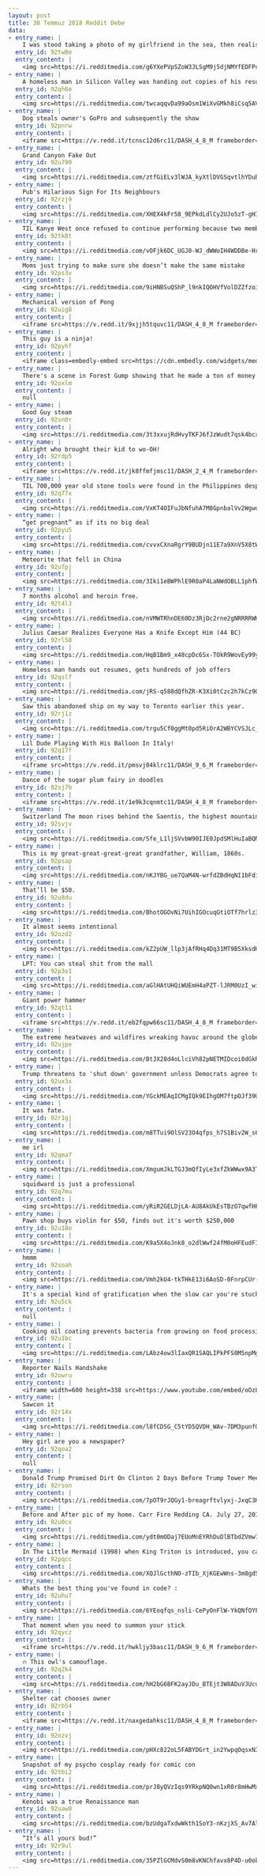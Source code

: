 ```yaml
---
layout: post
title: 30 Temmuz 2018 Reddit Debe
data:
- entry_name: |
    I was stood taking a photo of my girlfriend in the sea, then realised so was every other Instagram boyfriend.
  entry_id: 92tw8e
  entry_content: |
    <img src=https://i.redditmedia.com/g6YXePVpSZoW3JLSgM9j5djNMYfEDFPc1oebtToTvco.jpg?s=3da371731a71db082e2f8f90cb2fe330 frameborder=0>
- entry_name: |
    A homeless man in Silicon Valley was handing out copies of his resume
  entry_id: 92qh6e
  entry_content: |
    <img src=https://i.redditmedia.com/twcaqqvDa99aOsm1WiXvGMkh8iCsq5AV3j7wUyPAkT0.png?s=79e5e32cf21c0b2f8532204096894d44 frameborder=0>
- entry_name: |
    Dog steals owner's GoPro and subsequently the show
  entry_id: 92pnrw
  entry_content: |
    <iframe src=https://v.redd.it/tcnsc12d6rc11/DASH_4_8_M frameborder=0></iframe>
- entry_name: |
    Grand Canyon Fake Out
  entry_id: 92u790
  entry_content: |
    <img src=https://i.redditmedia.com/ztfGiELv3lWJA_kyXtlDVGSqvtlhYDubjmeNi1uiRvE.jpg?s=788089561a034d61be1a348964612e5c frameborder=0>
- entry_name: |
    Pub's Hilarious Sign For Its Neighbours
  entry_id: 92rzj9
  entry_content: |
    <img src=https://i.redditmedia.com/XHEX4kFr58_9EPkdLdlCy2UJo5zT-gHId4cqzbp7Z_4.jpg?s=366691c9b5bfab6b4cf968e95cc3c7c6 frameborder=0>
- entry_name: |
    TIL Kanye West once refused to continue performing because two members of the audience wouldn’t rise to their feet. Both fans had disabilities that made it impossible to stand.
  entry_id: 92tk8t
  entry_content: |
    <img src=https://i.redditmedia.com/vOFjk6DC_UGJ0-WJ_dWWoIH4WDDBe-Hrgto-dj0EXwk.jpg?s=e66aca2aa63a7589d37db52acda9d13e frameborder=0>
- entry_name: |
    Moms just trying to make sure she doesn’t make the same mistake
  entry_id: 92ps3v
  entry_content: |
    <img src=https://i.redditmedia.com/9iHNBSuQShP_l9nkIQOHVfVolDZZfzoi-hZylvgIv_w.jpg?s=c4b592ba9104812cb45b2878715518fb frameborder=0>
- entry_name: |
    Mechanical version of Pong
  entry_id: 92uig8
  entry_content: |
    <iframe src=https://v.redd.it/9xjjh5tquvc11/DASH_4_8_M frameborder=0></iframe>
- entry_name: |
    This guy is a ninja!
  entry_id: 92pyhf
  entry_content: |
    <iframe class=embedly-embed src=https://cdn.embedly.com/widgets/media.html?src=https%3A%2F%2Fgfycat.com%2Fifr%2FWeepyCompassionateEeve&url=https%3A%2F%2Fgfycat.com%2FWeepyCompassionateEeve&image=https%3A%2F%2Fthumbs.gfycat.com%2FWeepyCompassionateEeve-size_restricted.gif&key=522baf40bd3911e08d854040d3dc5c07&type=text%2Fhtml&schema=gfycat width=600 height=805 scrolling=no frameborder=0 allow=autoplay; fullscreen allowfullscreen=true></iframe>
- entry_name: |
    There's a scene in Forest Gump showing that he made a ton of money from Apple stock purchased in the 70s. When we saw that scene in 1994 we all thought  too bad we missed the boat on that one.
  entry_id: 92oxlm
  entry_content: |
    null
- entry_name: |
    Good Guy steam
  entry_id: 92sn0r
  entry_content: |
    <img src=https://i.redditmedia.com/3t3xxujRdHvyTKFJ6fJzWudt7qsk4bcxVHv4to4zMoA.jpg?s=a35c22077fa8ec11f76b01ba758d2c41 frameborder=0>
- entry_name: |
    Alright who brought their kid to wo-OH!
  entry_id: 92rdp5
  entry_content: |
    <iframe src=https://v.redd.it/jk8ffmfjmsc11/DASH_2_4_M frameborder=0></iframe>
- entry_name: |
    TIL 700,000 year old stone tools were found in the Philippines despite the fact that known humans didn't arrive until 600,000 years later. Researches aren't sure how humans got there or what early hominid could have even made them
  entry_id: 92q77x
  entry_content: |
    <img src=https://i.redditmedia.com/VxKT4OIFuJbNfuhA7M8GpnbalVv2Wgwq0mym0e1xAN8.jpg?s=9b4ffedef92890d21774852562531750 frameborder=0>
- entry_name: |
    “get pregnant” as if its no big deal
  entry_id: 92pyu5
  entry_content: |
    <img src=https://i.redditmedia.com/cvvxCXnaRgrY9BUDjn11E7a9XnV5X8tWf11COnTaDrY.jpg?s=c59e20499ef7e6ffaf7bd7c439d35a23 frameborder=0>
- entry_name: |
    Meteorite that fell in China
  entry_id: 92ufpj
  entry_content: |
    <img src=https://i.redditmedia.com/3Iki1eBWPhlE9R0aP4LaNWdOBLL1phfWK5Ryk24rcvg.jpg?s=577dd7573ff02e87c1fd3d2dcf9323bf frameborder=0>
- entry_name: |
    7 months alcohol and heroin free.
  entry_id: 92t4l3
  entry_content: |
    <img src=https://i.redditmedia.com/nVMWTRhnDE60Dz3RjDc2rne2gNRRRRWKGOktfWJsQXc.jpg?s=02c2a0a4caa907ce7abbcc119d6b05a4 frameborder=0>
- entry_name: |
    Julius Caesar Realizes Everyone Has a Knife Except Him (44 BC)
  entry_id: 92rl58
  entry_content: |
    <img src=https://i.redditmedia.com/HqB1Bm9_x48cpDc6Sx-TOkR9WovEy99yxmx2ipQip5w.jpg?s=7f6665ecab52d79dc667154472fec107 frameborder=0>
- entry_name: |
    Homeless man hands out resumes, gets hundreds of job offers
  entry_id: 92qslf
  entry_content: |
    <img src=https://i.redditmedia.com/jRS-q588dQfhZR-K3Xi0tCzc2h7kCz90CJyA5b51V2U.jpg?s=abb666ed8d970c0f887082fc145d2f96 frameborder=0>
- entry_name: |
    Saw this abandoned ship on my way to Toronto earlier this year.
  entry_id: 92rj1z
  entry_content: |
    <img src=https://i.redditmedia.com/trgu5Cf0ggMt0pd5RiOrA2WBYCVSJLc_PHprdCeKR18.jpg?s=764301b029ac6d782131189ac143ee6b frameborder=0>
- entry_name: |
    Lil Dude Playing With His Balloon In Italy!
  entry_id: 92q17f
  entry_content: |
    <iframe src=https://v.redd.it/pmsvj04klrc11/DASH_9_6_M frameborder=0></iframe>
- entry_name: |
    Dance of the sugar plum fairy in doodles
  entry_id: 92sj7b
  entry_content: |
    <iframe src=https://v.redd.it/1e9k3cqnmtc11/DASH_4_8_M frameborder=0></iframe>
- entry_name: |
    Switzerland The moon rises behind the Saentis, the highest mountain of the Alpstein region.
  entry_id: 92svjv
  entry_content: |
    <img src=https://i.redditmedia.com/Sfe_L1ljSVvbW90IJE0JpdSMlHuIaBQNAJeq5JKzYfo.jpg?s=792a39bf2df9245e08c8bb2f91408b30 frameborder=0>
- entry_name: |
    This is my great-great-great-great grandfather, William, 1860s.
  entry_id: 92psap
  entry_content: |
    <img src=https://i.redditmedia.com/nKJYBG_ue7QaM4N-wrfdZBdHqNI1bFdiiC6eZxRf334.jpg?s=67dca4a4ba033710b0c317836c40aac3 frameborder=0>
- entry_name: |
    That’ll be $50.
  entry_id: 92u8du
  entry_content: |
    <img src=https://i.redditmedia.com/BhotOGOvNi7UihIGOcuqGtiOTf7hrlz3MJDX89WuKzQ.jpg?s=fe65c88d05ee7954ae5e3101b049aa44 frameborder=0>
- entry_name: |
    It almost seems intentional
  entry_id: 92ozd2
  entry_content: |
    <img src=https://i.redditmedia.com/kZ2pUW_llp3jAfRHq4Dq31MT9B5XksdKhvcjkiOzdBQ.jpg?s=c7b51be965bc96f9e8483624db3ef9e4 frameborder=0>
- entry_name: |
    LPT: You can steal shit from the mall
  entry_id: 92p3o1
  entry_content: |
    <img src=https://i.redditmedia.com/aGlHAtUHQiWUEmH4aPZT-lJRM0UzI_wibFWsb-8TjYY.jpg?s=e3d6587e984db79d491bb25f257eb1c6 frameborder=0>
- entry_name: |
    Giant power hammer
  entry_id: 92qt11
  entry_content: |
    <iframe src=https://v.redd.it/eb2fqpw66sc11/DASH_4_8_M frameborder=0></iframe>
- entry_name: |
    The extreme heatwaves and wildfires wreaking havoc around the globe are “the face of climate change,” one of the world’s leading climate scientists has declared, with the impacts of global warming now “playing out in real time.”
  entry_id: 92ujpe
  entry_content: |
    <img src=https://i.redditmedia.com/BtJX28d4oLlciVh82pNETMIDcoi8dGkR_-yaTGYSzz8.jpg?s=b641e6c55331db83898cc494ad7b52ae frameborder=0>
- entry_name: |
    Trump threatens to 'shut down' government unless Democrats agree to fund Mexico wall
  entry_id: 92ux3x
  entry_content: |
    <img src=https://i.redditmedia.com/YGckMEAqICMgIQk9EIhgOM7ftpOJf39UWOXk0CaSjZQ.jpg?s=802f66be50154b7d18eba1c0b3779d49 frameborder=0>
- entry_name: |
    It was fate.
  entry_id: 92r1gj
  entry_content: |
    <img src=https://i.redditmedia.com/m8TTui9OlSV23O4qfps_h7S1Biv2W_s6SHCKVhEgUeE.jpg?s=c92c35468629ab0fb53db8cd8b491754 frameborder=0>
- entry_name: |
    me irl
  entry_id: 92qma7
  entry_content: |
    <img src=https://i.redditmedia.com/XmgumJkLTGJ3mQfIyLe3xfZkWWwx9A3TTIIoSU6mwVU.png?s=a71e748e20ee2f3d4f9590e303ac8733 frameborder=0>
- entry_name: |
    squidward is just a professional
  entry_id: 92q7mu
  entry_content: |
    <img src=https://i.redditmedia.com/yRiR2GELDjLA-AU8AkUkEsTBzO7qwfHF6nGCwAsVJN0.jpg?s=31ece620f8df2d55973b47bde8b70908 frameborder=0>
- entry_name: |
    Pawn shop buys violin for $50, finds out it's worth $250,000
  entry_id: 92u18o
  entry_content: |
    <img src=https://i.redditmedia.com/K9a5X4oJnk8_o2dlWwf24fM0oHFEudF16sF4LLH1RGU.jpg?s=fda00eea4c216237a07ac15dfe054ca8 frameborder=0>
- entry_name: |
    hmmm
  entry_id: 92soah
  entry_content: |
    <img src=https://i.redditmedia.com/Vmh2kU4-tkTHkE13i6AoSD-0FnrpCUr-S2IO4YhkiP0.jpg?s=2a6f018782e547dba54d188ff87b4032 frameborder=0>
- entry_name: |
    It's a special kind of gratification when the slow car you're stuck behind turns away, and you speed up to show the people behind you that you weren't the one clogging up traffic.
  entry_id: 92u5ck
  entry_content: |
    null
- entry_name: |
    Cooking oil coating prevents bacteria from growing on food processing equipment, resulting in a 1,000x reduction in bacterial levels inside the industrial machines tested, finds new study. Coating a stainless steel surface with an everyday cooking oil appears effective in repelling bacteria.
  entry_id: 92u1bc
  entry_content: |
    <img src=https://i.redditmedia.com/LAbz4ow3lIaxQR1SAQLIPkPFS0M5npMg9CuzZrXqg4M.jpg?s=508b938ae5d067dc0797cb6b15aff789 frameborder=0>
- entry_name: |
    Reporter Nails Handshake
  entry_id: 92owru
  entry_content: |
    <iframe width=600 height=338 src=https://www.youtube.com/embed/oOzLujqFSzw?feature=oembed&enablejsapi=1 frameborder=0 allow=autoplay; encrypted-media allowfullscreen></iframe>
- entry_name: |
    Sawcon it
  entry_id: 92r14x
  entry_content: |
    <img src=https://i.redditmedia.com/l8fCDSG_C5tYD5QVDH_WAv-7DM3punfOFi-PeTaKV5I.jpg?s=669676b918acab7188346c3ac1150523 frameborder=0>
- entry_name: |
    Hey girl are you a newspaper?
  entry_id: 92qoa2
  entry_content: |
    null
- entry_name: |
    Donald Trump Promised Dirt On Clinton 2 Days Before Trump Tower Meeting: 'Trump never delivered on his promise after his eldest son Donald Trump Jr., son-in-law Jared Kushner and then campaign manager Paul Manafort met with attorney Natalia Veselnitskaya in 2016.'
  entry_id: 92rson
  entry_content: |
    <img src=https://i.redditmedia.com/7pOT9rJQGy1-breagrftvlyxj-JxqC3KCAAocYM7kTA.jpg?s=d5aabfba0e4b484e9816ac44d9a53f40 frameborder=0>
- entry_name: |
    Before and After pic of my home. Carr Fire Redding CA. July 27, 2018.
  entry_id: 92u0cx
  entry_content: |
    <img src=https://i.redditmedia.com/ydt0mODaj7EUoMnEYRhDuDlBTbdZVmw75SShAbOSkTI.jpg?s=3f38279e222515ab5e700e03a94738e8 frameborder=0>
- entry_name: |
    In The Little Mermaid (1998) when King Triton is introduced, you can see Mickey, Donald, Goofy and Kermit the Frog in the crowd, underwater...
  entry_id: 92pqcc
  entry_content: |
    <img src=https://i.redditmedia.com/XQJlGcthNO-zTIb_XjKGEwWns-3m8gdSBTSRoGt7_fs.jpg?s=f2b29242288fe026136c64dcfabe009c frameborder=0>
- entry_name: |
    Whats the best thing you've found in code? :
  entry_id: 92uhu7
  entry_content: |
    <img src=https://i.redditmedia.com/6YEoqfqs_nsli-CePyOnFlW-YkQNfOYF_3qYCLLpsfc.jpg?s=0fa8854d0e12fa7356a50d9861962f9a frameborder=0>
- entry_name: |
    That moment when you need to summon your stick
  entry_id: 92qycz
  entry_content: |
    <iframe src=https://v.redd.it/hwkljy3basc11/DASH_9_6_M frameborder=0></iframe>
- entry_name: |
    🔥 This owl's camouflage.
  entry_id: 92q2k4
  entry_content: |
    <img src=https://i.redditmedia.com/hH2bG6BFK2ayJDu_BTEjt3W8ADuVJUcuJmHODRTNB9c.jpg?s=d3f502403697157e0946bfc0115883aa frameborder=0>
- entry_name: |
    Shelter cat chooses owner
  entry_id: 92rb54
  entry_content: |
    <iframe src=https://v.redd.it/naxgedahksc11/DASH_4_8_M frameborder=0></iframe>
- entry_name: |
  entry_id: 92ozvj
  entry_content: |
    <img src=https://i.redditmedia.com/pHXc822oL5FABYDGrt_in2YwpqOqsxN3pRXEuh7PtCQ.jpg?s=232624eb9fb45252f2ac4ea6c6ca0ba8 frameborder=0>
- entry_name: |
    Snapshot of my psycho cosplay ready for comic con
  entry_id: 92tbi2
  entry_content: |
    <img src=https://i.redditmedia.com/prJ8yQVzIqs9YRkpNQ0wn1xR0r8mHwMxlwvpacv_sRE.jpg?s=1b7b37e1be0666e3164725b1b5c2f360 frameborder=0>
- entry_name: |
    Kenobi was a true Renaissance man
  entry_id: 92uaw0
  entry_content: |
    <img src=https://i.redditmedia.com/bzUdgaTxdwWkth1SoY3-nKzjXS_Av7Al0lgwvIbtAso.jpg?s=839bbc23f1ab94ceaf33e07f95422dc3 frameborder=0>
- entry_name: |
    “It’s all yours bud!”
  entry_id: 92r9ul
  entry_content: |
    <img src=https://i.redditmedia.com/35PZlGCMdvS0m8vKNChfavx8P4D-u0okg_lQqOwsYKM.jpg?s=2633d81f3e31bfe12aed3ffe38242382 frameborder=0>
---
```


